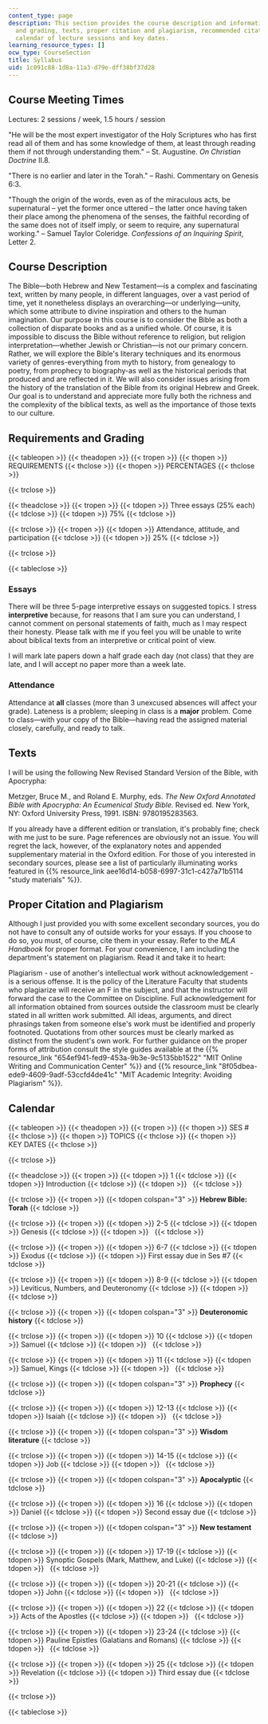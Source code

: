 ```yaml
---
content_type: page
description: This section provides the course description and information on requirements
  and grading, texts, proper citation and plagiarism, recommended citation, and a
  calendar of lecture sessions and key dates.
learning_resource_types: []
ocw_type: CourseSection
title: Syllabus
uid: 1c091c88-1d8a-11a3-d79e-dff38bf37d28
---
```


Course Meeting Times
--------------------

Lectures: 2 sessions / week, 1.5 hours / session

"He will be the most expert investigator of the Holy Scriptures who has first read all of them and has some knowledge of them, at least through reading them if not through understanding them." – St. Augustine. _On Christian Doctrine_ II.8.

"There is no earlier and later in the Torah." – Rashi. Commentary on Genesis 6:3.

"Though the origin of the words, even as of the miraculous acts, be supernatural – yet the former once uttered – the latter once having taken their place among the phenomena of the senses, the faithful recording of the same does not of itself imply, or seem to require, any supernatural working." – Samuel Taylor Coleridge. _Confessions of an Inquiring Spirit_, Letter 2.

Course Description
------------------

The Bible—both Hebrew and New Testament—is a complex and fascinating text, written by many people, in different languages, over a vast period of time, yet it nonetheless displays an overarching—or underlying—unity, which some attribute to divine inspiration and others to the human imagination. Our purpose in this course is to consider the Bible as both a collection of disparate books and as a unified whole. Of course, it is impossible to discuss the Bible without reference to religion, but religion interpretation—whether Jewish or Christian—is not our primary concern. Rather, we will explore the Bible's literary techniques and its enormous variety of genres-everything from myth to history, from genealogy to poetry, from prophecy to biography-as well as the historical periods that produced and are reflected in it. We will also consider issues arising from the history of the translation of the Bible from its original Hebrew and Greek. Our goal is to understand and appreciate more fully both the richness and the complexity of the biblical texts, as well as the importance of those texts to our culture.

Requirements and Grading
------------------------

{{< tableopen >}}
{{< theadopen >}}
{{< tropen >}}
{{< thopen >}}
REQUIREMENTS
{{< thclose >}}
{{< thopen >}}
PERCENTAGES
{{< thclose >}}

{{< trclose >}}

{{< theadclose >}}
{{< tropen >}}
{{< tdopen >}}
Three essays (25% each)
{{< tdclose >}}
{{< tdopen >}}
75%
{{< tdclose >}}

{{< trclose >}}
{{< tropen >}}
{{< tdopen >}}
Attendance, attitude, and participation
{{< tdclose >}}
{{< tdopen >}}
25%
{{< tdclose >}}

{{< trclose >}}

{{< tableclose >}}
  

### Essays

There will be three 5-page interpretive essays on suggested topics. I stress **interpretive** because, for reasons that I am sure you can understand, I cannot comment on personal statements of faith, much as I may respect their honesty. Please talk with me if you feel you will be unable to write about biblical texts from an interpretive or critical point of view.

I will mark late papers down a half grade each day (not class) that they are late, and I will accept no paper more than a week late.

### Attendance

Attendance at **all** classes (more than 3 unexcused absences will affect your grade). Lateness is a problem; sleeping in class is a **major** problem. Come to class—with your copy of the Bible—having read the assigned material closely, carefully, and ready to talk.

Texts
-----

I will be using the following New Revised Standard Version of the Bible, with Apocrypha:

Metzger, Bruce M., and Roland E. Murphy, eds. _The New Oxford Annotated Bible with Apocrypha: An Ecumenical Study Bible_. Revised ed. New York, NY: Oxford University Press, 1991. ISBN: 9780195283563.

If you already have a different edition or translation, it's probably fine; check with me just to be sure. Page references are obviously not an issue. You will regret the lack, however, of the explanatory notes and appended supplementary material in the Oxford edition. For those of you interested in secondary sources, please see a list of particularly illuminating works featured in {{% resource_link aee16d14-b058-6997-31c1-c427a71b5114 "study materials" %}}.

Proper Citation and Plagiarism
------------------------------

Although I just provided you with some excellent secondary sources, you do not have to consult any of outside works for your essays. If you choose to do so, you must, of course, cite them in your essay. Refer to the _MLA Handbook_ for proper format. For your convenience, I am including the department's statement on plagiarism. Read it and take it to heart:

Plagiarism - use of another's intellectual work without acknowledgement - is a serious offense. It is the policy of the Literature Faculty that students who plagiarize will receive an F in the subject, and that the instructor will forward the case to the Committee on Discipline. Full acknowledgement for all information obtained from sources outside the classroom must be clearly stated in all written work submitted. All ideas, arguments, and direct phrasings taken from someone else's work must be identified and properly footnoted. Quotations from other sources must be clearly marked as distinct from the student's own work. For further guidance on the proper forms of attribution consult the style guides available at the {{% resource_link "654ef941-fed9-453a-9b3e-9c5135bb1522" "MIT Online Writing and Communication Center" %}} and {{% resource_link "8f05dbea-ede9-4609-9adf-53ccfd4de41c" "MIT Academic Integrity: Avoiding Plagiarism" %}}.

Calendar
--------

{{< tableopen >}}
{{< theadopen >}}
{{< tropen >}}
{{< thopen >}}
SES #
{{< thclose >}}
{{< thopen >}}
TOPICS
{{< thclose >}}
{{< thopen >}}
KEY DATES
{{< thclose >}}

{{< trclose >}}

{{< theadclose >}}
{{< tropen >}}
{{< tdopen >}}
1
{{< tdclose >}}
{{< tdopen >}}
Introduction
{{< tdclose >}}
{{< tdopen >}}
 
{{< tdclose >}}

{{< trclose >}}
{{< tropen >}}
{{< tdopen colspan="3" >}}
**Hebrew Bible: Torah**
{{< tdclose >}}

{{< trclose >}}
{{< tropen >}}
{{< tdopen >}}
2-5
{{< tdclose >}}
{{< tdopen >}}
Genesis
{{< tdclose >}}
{{< tdopen >}}
 
{{< tdclose >}}

{{< trclose >}}
{{< tropen >}}
{{< tdopen >}}
6-7
{{< tdclose >}}
{{< tdopen >}}
Exodus
{{< tdclose >}}
{{< tdopen >}}
First essay due in Ses #7
{{< tdclose >}}

{{< trclose >}}
{{< tropen >}}
{{< tdopen >}}
8-9
{{< tdclose >}}
{{< tdopen >}}
Leviticus, Numbers, and Deuteronomy
{{< tdclose >}}
{{< tdopen >}}
 
{{< tdclose >}}

{{< trclose >}}
{{< tropen >}}
{{< tdopen colspan="3" >}}
**Deuteronomic history**
{{< tdclose >}}

{{< trclose >}}
{{< tropen >}}
{{< tdopen >}}
10
{{< tdclose >}}
{{< tdopen >}}
Samuel
{{< tdclose >}}
{{< tdopen >}}
 
{{< tdclose >}}

{{< trclose >}}
{{< tropen >}}
{{< tdopen >}}
11
{{< tdclose >}}
{{< tdopen >}}
Samuel, Kings
{{< tdclose >}}
{{< tdopen >}}
 
{{< tdclose >}}

{{< trclose >}}
{{< tropen >}}
{{< tdopen colspan="3" >}}
**Prophecy**
{{< tdclose >}}

{{< trclose >}}
{{< tropen >}}
{{< tdopen >}}
12-13
{{< tdclose >}}
{{< tdopen >}}
Isaiah
{{< tdclose >}}
{{< tdopen >}}
 
{{< tdclose >}}

{{< trclose >}}
{{< tropen >}}
{{< tdopen colspan="3" >}}
**Wisdom literature**
{{< tdclose >}}

{{< trclose >}}
{{< tropen >}}
{{< tdopen >}}
14-15
{{< tdclose >}}
{{< tdopen >}}
Job
{{< tdclose >}}
{{< tdopen >}}
 
{{< tdclose >}}

{{< trclose >}}
{{< tropen >}}
{{< tdopen colspan="3" >}}
**Apocalyptic**
{{< tdclose >}}

{{< trclose >}}
{{< tropen >}}
{{< tdopen >}}
16
{{< tdclose >}}
{{< tdopen >}}
Daniel
{{< tdclose >}}
{{< tdopen >}}
Second essay due
{{< tdclose >}}

{{< trclose >}}
{{< tropen >}}
{{< tdopen colspan="3" >}}
**New testament**
{{< tdclose >}}

{{< trclose >}}
{{< tropen >}}
{{< tdopen >}}
17-19
{{< tdclose >}}
{{< tdopen >}}
Synoptic Gospels (Mark, Matthew, and Luke)
{{< tdclose >}}
{{< tdopen >}}
 
{{< tdclose >}}

{{< trclose >}}
{{< tropen >}}
{{< tdopen >}}
20-21
{{< tdclose >}}
{{< tdopen >}}
John
{{< tdclose >}}
{{< tdopen >}}
 
{{< tdclose >}}

{{< trclose >}}
{{< tropen >}}
{{< tdopen >}}
22
{{< tdclose >}}
{{< tdopen >}}
Acts of the Apostles
{{< tdclose >}}
{{< tdopen >}}
 
{{< tdclose >}}

{{< trclose >}}
{{< tropen >}}
{{< tdopen >}}
23-24
{{< tdclose >}}
{{< tdopen >}}
Pauline Epistles (Galatians and Romans)
{{< tdclose >}}
{{< tdopen >}}
 
{{< tdclose >}}

{{< trclose >}}
{{< tropen >}}
{{< tdopen >}}
25
{{< tdclose >}}
{{< tdopen >}}
Revelation
{{< tdclose >}}
{{< tdopen >}}
Third essay due
{{< tdclose >}}

{{< trclose >}}

{{< tableclose >}}